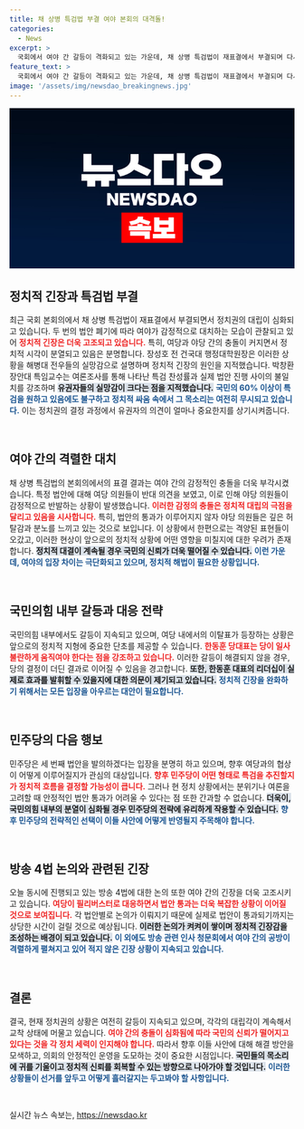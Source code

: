 ```yaml
---
title: 채 상병 특검법 부결 여야 본회의 대격돌!
categories:
  - News
excerpt: >
  국회에서 여야 간 갈등이 격화되고 있는 가운데, 채 상병 특검법이 재표결에서 부결되며 다시 폐기되었습니다. 민주당은 곧바로 법안을 재발의할 방침을 세우고, 방송 4법을 두고도 필리버스터가 예상됩니다. 정치권의 혼란 속, 국민들은 어떤 결정을 원하는지 주목하게 됩니다.
feature_text: >
  국회에서 여야 간 갈등이 격화되고 있는 가운데, 채 상병 특검법이 재표결에서 부결되며 다시 폐기되었습니다. 민주당은 곧바로 법안을 재발의할 방침을 세우고, 방송 4법을 두고도 필리버스터가 예상됩니다. 정치권의 혼란 속, 국민들은 어떤 결정을 원하는지 주목하게 됩니다.
image: '/assets/img/newsdao_breakingnews.jpg'
---
```


<p><img src="/assets/img/newsdao_breakingnews.jpg" alt="implanttips 속보" /></p>

<h2 data-ke-size="size26">정치적 긴장과 특검법 부결</h2>

<p data-ke-size="size16">최근 국회 본회의에서 채 상병 특검법이 재표결에서 부결되면서 정치권의 대립이 심화되고 있습니다. 두 번의 법안 폐기에 따라 여야가 감정적으로 대치하는 모습이 관찰되고 있어 <b><span style="color: #ee2323;">정치적 긴장은 더욱 고조되고 있습니다.</span></b> 특히, 여당과 야당 간의 충돌이 커지면서 정치적 시각이 분열되고 있음은 분명합니다. 장성호 전 건국대 행정대학원장은 이러한 상황을 해병대 전우들의 실망감으로 설명하며 정치적 긴장의 원인을 지적했습니다. 박창환 장안대 특임교수는 여론조사를 통해 나타난 특검 찬성률과 실제 법안 진행 사이의 불일치를 강조하며 <b><span style="background-color: #21538527;">유권자들의 실망감이 크다는 점을 지적했습니다.</span></b> <b><span style="color: #1a5490;">국민의 60% 이상이 특검을 원하고 있음에도 불구하고 정치적 싸움 속에서 그 목소리는 여전히 무시되고 있습니다.</span></b> 이는 정치권의 결정 과정에서 유권자의 의견이 얼마나 중요한지를 상기시켜줍니다.</p>

<p data-ke-size="size16">&nbsp;</p>

<h2 data-ke-size="size26">여야 간의 격렬한 대치</h2>

<p data-ke-size="size16">채 상병 특검법의 본회의에서의 표결 결과는 여야 간의 감정적인 충돌을 더욱 부각시켰습니다. 특정 법안에 대해 여당 의원들이 반대 의견을 보였고, 이로 인해 야당 의원들이 감정적으로 반발하는 상황이 발생했습니다. <b><span style="color: #ee2323;">이러한 감정의 충돌은 정치적 대립의 극점을 달리고 있음을 시사합니다.</span></b> 특히, 법안의 통과가 이루어지지 않자 야당 의원들은 깊은 허탈감과 분노를 느끼고 있는 것으로 보입니다. 이 상황에서 한편으로는 격양된 표현들이 오갔고, 이러한 현상이 앞으로의 정치적 상황에 어떤 영향을 미칠지에 대한 우려가 존재합니다. <b><span style="background-color: #21538527;">정치적 대결이 계속될 경우 국민의 신뢰가 더욱 떨어질 수 있습니다.</span></b> <b><span style="color: #1a5490;">이런 가운데, 여야의 입장 차이는 극단화되고 있으며, 정치적 해법이 필요한 상황입니다.</span></b></p>

<p data-ke-size="size16">&nbsp;</p>

<h2 data-ke-size="size26">국민의힘 내부 갈등과 대응 전략</h2>

<p data-ke-size="size16">국민의힘 내부에서도 갈등이 지속되고 있으며, 여당 내에서의 이탈표가 등장하는 상황은 앞으로의 정치적 지형에 중요한 단초를 제공할 수 있습니다. <b><span style="color: #ee2323;">한동훈 당대표는 당이 일사불란하게 움직여야 한다는 점을 강조하고 있습니다.</span></b> 이러한 갈등이 해결되지 않을 경우, 당의 결정이 더딘 결과로 이어질 수 있음을 경고합니다. <b><span style="background-color: #21538527;">또한, 한동훈 대표의 리더십이 실제로 효과를 발휘할 수 있을지에 대한 의문이 제기되고 있습니다.</span></b> <b><span style="color: #1a5490;">정치적 긴장을 완화하기 위해서는 모든 입장을 아우르는 대안이 필요합니다.</span></b></p>

<p data-ke-size="size16">&nbsp;</p>

<h2 data-ke-size="size26">민주당의 다음 행보</h2>

<p data-ke-size="size16">민주당은 세 번째 법안을 발의하겠다는 입장을 분명히 하고 있으며, 향후 여당과의 협상이 어떻게 이루어질지가 관심의 대상입니다. <b><span style="color: #ee2323;">향후 민주당이 어떤 형태로 특검을 추진할지가 정치적 흐름을 결정할 가능성이 큽니다.</span></b> 그러나 현 정치 상황에서는 분위기나 여론을 고려할 때 안정적인 법안 통과가 어려울 수 있다는 점 또한 간과할 수 없습니다. <b><span style="background-color: #21538527;">더욱이, 국민의힘 내부의 분열이 심화될 경우 민주당의 전략에 유리하게 작용할 수 있습니다.</span></b> <b><span style="color: #1a5490;">향후 민주당의 전략적인 선택이 이들 사안에 어떻게 반영될지 주목해야 합니다.</span></b></p>

<p data-ke-size="size16">&nbsp;</p>

<h2 data-ke-size="size26">방송 4법 논의와 관련된 긴장</h2>

<p data-ke-size="size16">오늘 동시에 진행되고 있는 방송 4법에 대한 논의 또한 여야 간의 긴장을 더욱 고조시키고 있습니다. <b><span style="color: #ee2323;">여당이 필리버스터로 대응하면서 법안 통과는 더욱 복잡한 상황이 이어질 것으로 보여집니다.</span></b> 각 법안별로 논의가 이뤄지기 때문에 실제로 법안이 통과되기까지는 상당한 시간이 걸릴 것으로 예상됩니다. <b><span style="background-color: #21538527;">이러한 논의가 켜켜이 쌓이며 정치적 긴장감을 조성하는 배경이 되고 있습니다.</span></b> <b><span style="color: #1a5490;">이 외에도 방송 관련 인사 청문회에서 여야 간의 공방이 격렬하게 펼쳐지고 있어 적지 않은 긴장 상황이 지속되고 있습니다.</span></b></p>

<p data-ke-size="size16">&nbsp;</p>

<h2 data-ke-size="size26">결론</h2>

<p data-ke-size="size16">결국, 현재 정치권의 상황은 여전히 갈등이 지속되고 있으며, 각각의 대립각이 계속해서 교착 상태에 머물고 있습니다. <b><span style="color: #ee2323;">여야 간의 충돌이 심화됨에 따라 국민의 신뢰가 떨어지고 있다는 것을 각 정치 세력이 인지해야 합니다.</span></b> 따라서 향후 이들 사안에 대해 해결 방안을 모색하고, 의회의 안정적인 운영을 도모하는 것이 중요한 시점입니다. <b><span style="background-color: #21538527;">국민들의 목소리에 귀를 기울이고 정치적 신뢰를 회복할 수 있는 방향으로 나아가야 할 것입니다.</span></b> <b><span style="color: #1a5490;">이러한 상황들이 선거를 앞두고 어떻게 흘러갈지는 두고봐야 할 사항입니다.</span></b></p>

<p data-ke-size="size16">&nbsp;</p>
실시간 뉴스 속보는, <a href="https://newsdao.kr" rel="dofollow">https://newsdao.kr</a>


